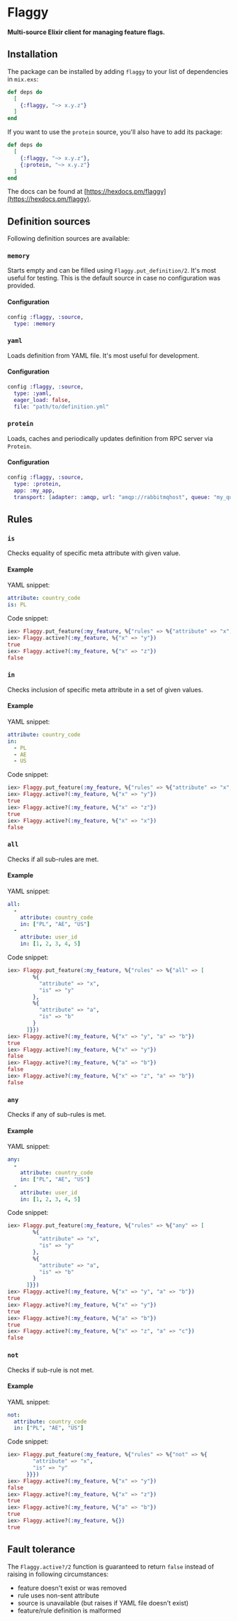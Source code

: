 # Flaggy

**Multi-source Elixir client for managing feature flags.**

## Installation

The package can be installed by adding `flaggy` to your list of dependencies in `mix.exs`:

```elixir
def deps do
  [
    {:flaggy, "~> x.y.z"}
  ]
end
```

If you want to use the `protein` source, you'll also have to add its package:

```elixir
def deps do
  [
    {:flaggy, "~> x.y.z"},
    {:protein, "~> x.y.z"}
  ]
end
```

The docs can be found at [https://hexdocs.pm/flaggy](https://hexdocs.pm/flaggy).

## Definition sources

Following definition sources are available:

### `memory`

Starts empty and can be filled using `Flaggy.put_definition/2`. It's most useful for testing.
This is the default source in case no configuration was provided.

#### Configuration

```elixir
config :flaggy, :source,
  type: :memory
```

### `yaml`

Loads definition from YAML file. It's most useful for development.

#### Configuration

```elixir
config :flaggy, :source,
  type: :yaml,
  eager_load: false,
  file: "path/to/definition.yml"
```

### `protein`

Loads, caches and periodically updates definition from RPC server via `Protein`.

#### Configuration

```elixir
config :flaggy, :source,
  type: :protein,
  app: :my_app,
  transport: [adapter: :amqp, url: "amqp://rabbitmqhost", queue: "my_queue"]
```

## Rules

### `is`

Checks equality of specific meta attribute with given value.

#### Example

YAML snippet:

```yaml
attribute: country_code
is: PL
```

Code snippet:

```elixir
iex> Flaggy.put_feature(:my_feature, %{"rules" => %{"attribute" => "x", "is" => "y"}})
iex> Flaggy.active?(:my_feature, %{"x" => "y"})
true
iex> Flaggy.active?(:my_feature, %{"x" => "z"})
false
```

### `in`

Checks inclusion of specific meta attribute in a set of given values.

#### Example

YAML snippet:

```yaml
attribute: country_code
in:
  - PL
  - AE
  - US
```

Code snippet:

```elixir
iex> Flaggy.put_feature(:my_feature, %{"rules" => %{"attribute" => "x", "in" => ["y", "z"]}})
iex> Flaggy.active?(:my_feature, %{"x" => "y"})
true
iex> Flaggy.active?(:my_feature, %{"x" => "z"})
true
iex> Flaggy.active?(:my_feature, %{"x" => "x"})
false
```

### `all`

Checks if all sub-rules are met.

#### Example

YAML snippet:

```yaml
all:
  -
    attribute: country_code
    in: ["PL", "AE", "US"]
  -
    attribute: user_id
    in: [1, 2, 3, 4, 5]

```

Code snippet:

```elixir
iex> Flaggy.put_feature(:my_feature, %{"rules" => %{"all" => [
        %{
          "attribute" => "x",
          "is" => "y"
        },
        %{
          "attribute" => "a",
          "is" => "b"
        }
      ]}})
iex> Flaggy.active?(:my_feature, %{"x" => "y", "a" => "b"})
true
iex> Flaggy.active?(:my_feature, %{"x" => "y"})
false
iex> Flaggy.active?(:my_feature, %{"a" => "b"})
false
iex> Flaggy.active?(:my_feature, %{"x" => "z", "a" => "b"})
false
```

### `any`

Checks if any of sub-rules is met.

#### Example

YAML snippet:

```yaml
any:
  -
    attribute: country_code
    in: ["PL", "AE", "US"]
  -
    attribute: user_id
    in: [1, 2, 3, 4, 5]

```

Code snippet:

```elixir
iex> Flaggy.put_feature(:my_feature, %{"rules" => %{"any" => [
        %{
          "attribute" => "x",
          "is" => "y"
        },
        %{
          "attribute" => "a",
          "is" => "b"
        }
      ]}})
iex> Flaggy.active?(:my_feature, %{"x" => "y", "a" => "b"})
true
iex> Flaggy.active?(:my_feature, %{"x" => "y"})
true
iex> Flaggy.active?(:my_feature, %{"a" => "b"})
true
iex> Flaggy.active?(:my_feature, %{"x" => "z", "a" => "c"})
false
```

### `not`

Checks if sub-rule is not met.

#### Example

YAML snippet:

```yaml
not:
  attribute: country_code
  in: ["PL", "AE", "US"]
```

Code snippet:

```elixir
iex> Flaggy.put_feature(:my_feature, %{"rules" => %{"not" => %{
        "attribute" => "x",
        "is" => "y"
      }}})
iex> Flaggy.active?(:my_feature, %{"x" => "y"})
false
iex> Flaggy.active?(:my_feature, %{"x" => "z"})
true
iex> Flaggy.active?(:my_feature, %{"a" => "b"})
true
iex> Flaggy.active?(:my_feature, %{})
true
```

## Fault tolerance

The `Flaggy.active?/2` function is guaranteed to return `false` instead of raising in following
circumstances:

- feature doesn't exist or was removed
- rule uses non-sent attribute
- source is unavailable (but raises if YAML file doesn't exist)
- feature/rule definition is malformed
